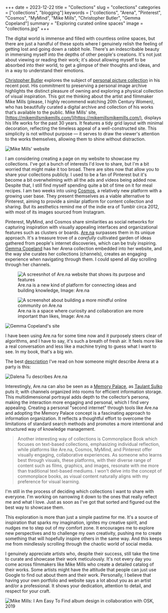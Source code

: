 +++
date = 2023-12-22
title = "Collections"
slug = "collections"
categories = ["collections", "blogging"]
keywords = ["collections", "Arena", "Pinterest", "Cosmos", "MyMind", "Mike Mills", "Christopher Butler", "Gemma Copeland"]
summary = "Exploring curated online spaces"
image = "collections.jpg"
+++

  
The digital world is immense and filled with countless online spaces, but there are just a handful of these spots where I genuinely relish the feeling of getting lost and going down a rabbit hole. There's an indescribable beauty in immersing myself into the depths of other people's creations. It's not just about viewing or reading their work; it's about allowing myself to be absorbed into their world, to get a glimpse of their thoughts and ideas, and in a way to understand their emotions.

[Christopher Butler](https://www.chrbutler.com/) explores the subject of [personal picture collection](https://www.chrbutler.com/2023-12-08) in his recent post. His commitment to preserving a personal image archive highlights the distinct pleasure of owning and exploring a physical collection of visual inspiration. This got me thinking about the artist and filmmaker Mike Mills (please, I highly recommend watching 20th Century Women), who has beautifully curated a digital archive and collection of his works that’s available to the public. Mike Mills' site, [https://mikemillsmikemills.com/](https://mikemillsmikemills.com/), displays his life works for the past 30 years. It features a tidy grid layout with minimal decoration, reflecting the timeless appeal of a well-constructed site. This simplicity is not without purpose — it serves to draw the viewer's attention to the works themselves, allowing them to shine without distraction.

![Mike Mills' website](mikemillsmikemills.com.jpg "Mike Mills' site")

I am considering creating a page on my website to showcase my collections. I've got a bunch of interests I'd love to share, but I'm a bit worried that might make it too broad. There are sites now that allow you to share your collections publicly. I used to be a fan of Pinterest but it's become a bit overwhelming with all the ads and videos being added now. Despite that, I still find myself spending quite a bit of time on it for meal recipes. I am two weeks into using [Cosmos](https://www.cosmos.so/), a relatively new platform with a growing user base. They present themselves as a viable alternative to Pinterest, aiming to provide a similar platform for content collection and sharing. But its aesthetics remind me of the indie era of Tumblr circa 2012, with most of its images sourced from Instagram.

Pinterest, MyMind, and Cosmos share similarities as social networks for capturing inspiration with visually appealing interfaces and organizational features such as clusters or boards. [Are.na](http://are.na/) surpasses them in its unique approach. It's a treasure trove of a *carefully* cultivated garden of ideas gathered from people's internet discoveries, which can be truly inspiring. [Gemma Copeland](https://gemmacope.land/) has her Arena collection embedded into her website, and the way she curates her collections (channels), creates an engaging experience when navigating through them. I could spend all day scrolling through her channels.

<div class="container">
  <div class="twocol">
    <figure class="sbs">
<img src="arena-1.jpg" alt="A screesnhot of Are.na website that shows its purpose and features" data-action="zoom">
<figcaption>Are.na is a new kind of platform for connecting ideas and building knowledge, Image: Are.na</figcaption>
</figure>
  <figure class="sbs">
<img src="arena-2.jpg" alt="A screenshot about building a more mindful online community on Are.na" data-action="zoom">
<figcaption>Are.na is a space where curiosity and collaboration are more important than likes, Image: Are.na</figcaption>
</div>
</div>

![Gemma Copeland's site](gemmacope.land.jpg "Gemma Copeland's site")

I have been using Are.na for some time now and it purposely steers clear of algorithms, and I have to say, it's such a breath of fresh air. It feels more like a real conversation and less like a machine trying to guess what I want to see. In my book, that's a big win.

The best [description](https://www.are.na/block/21512082) I've read on how someone might describe Arena at a party is this:

![Dalena Tu describes Are.na](arena-by-dalena-tu.jpg "pinterest and tumblr had a love child and they're keeping it away from creepy instagram uncle")

Interestingly, Are.na can also be seen as a [Memory Palace](https://www.are.na/blog/on-memory-palaces-and-visualizing-computation), as [Taulant Sulko](https://www.are.na/taulant-sulko) puts it; with channels organized into rooms for efficient information storage. This multidimensional portrayal adds depth to the collector’s persona, making the interaction more engaging and personal, which I find very appealing. Creating a personal "second internet" through tools like Are.na and adopting the Memory Palace concept is a fascinating approach to information organization. It reflects a thoughtful effort to overcome the limitations of standard search methods and promotes a more intentional and structured way of knowledge management.

> Another interesting way of collections is Commonplace Book which focuses on text-based collections, emphasizing individual reflection, while platforms like Are.na, Cosmos, MyMind, and Pinterest offer visually engaging, collaborative experiences. As someone who learns best through visuals, these platforms, with their diverse range of content such as films, graphics, and images, resonate with me more than traditional text-based mediums. I won't delve into the concept of commonplace books, as visual content naturally aligns with my preference for visual learning.

I'm still in the process of deciding which collections I want to share with everyone. I'm working on narrowing it down to the ones that really reflect me and what I love. Just as soon as I've got that sorted and figured out the best way to showcase them.

This exploration is more than just a simple pastime for me. It's a source of inspiration that sparks my imagination, ignites my creative spirit, and nudges me to step out of my comfort zone. It encourages me to explore new perspectives and to challenge my own creativity, pushing me to create something that will hopefully inspire others in the same way. And this keeps me from mindlessly scrolling through the chaotic world of social media.

I genuinely appreciate artists who, despite their success, still take the time to curate and showcase their work meticulously. It's not every day you come across filmmakers like Mike Mills who create a detailed catalog of their works. Some artists might have the attitude that people can just use Google to find out about them and their work. Personally, I believe that having your own portfolio and website says a lot about you as an artist and/or a professional. It shows your dedication, attention to detail, and respect for your craft.

![Mike Mills: I Am Easy To Find album design in collaboration with OSK, 2019](mike-mills-i-am-easy-to-find.jpg "Mike Mills: I Am Easy To Find album design in collaboration with OSK, 2019")

